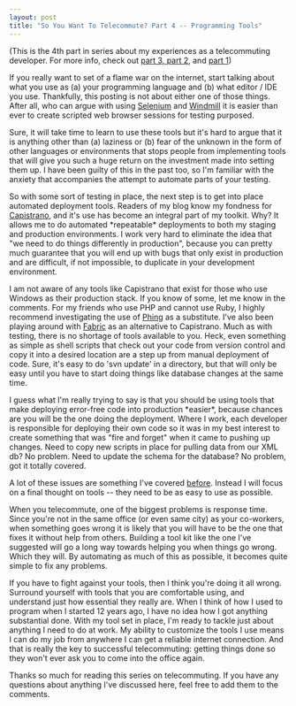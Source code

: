 ```yaml
--- 
layout: post
title: "So You Want To Telecommute? Part 4 -- Programming Tools"
---
```

<p>(This is the 4th part in series about my experiences as a telecommuting developer.  For more info, check out <a href="https://www.littlehart.net/atthekeyboard/2009/08/08/so-you-want-to-telecommute-part-3-collaboration/">part 3, </a><a href="https://www.littlehart.net/atthekeyboard/2009/08/01/so-you-want-to-telecommute-part-2-accountability/">part 2</a>, and <a href="https://www.littlehart.net/atthekeyboard/2009/07/29/so-you-want-to-telecommute-part-1-building-trust/">part 1</a>)</p>
<p>
If you really want to set of a flame war on the internet, start talking about what you use as (a) your programming language and (b) what editor / IDE you use.  Thankfully, this posting is not about either one of those things.  After all, who can argue with using <a href="http://www.vim.org>the One True Editor</a>.  Here, I want to share my thoughts on the type of tools you are likely to need as a telecommuting developer.
</p>
<p>
So now that you've gotten the trust of your employer, and you have tools in place to provide accountability, and have a system in place to collaborate with your fellow employees (hah, tied those all together nicely!) we now have to talk about what you are going to use to get the job done.  
</p>
<p>
Chances are that if you are telecommuting, you are working for a small company.  Which also means that it is very likely that you will doing a lot more than just writing your code and handing it off to someone else for deployment into production.  When you also take into account that response times for your fellow telecommuters is likely slower than if you were in the same office, you almost needs to put into place practices that are defensive in nature.
</p>
<p>
The importance of a reliable set of development tools is something I've touched upon both in previous posts on this blog and in talks I've given.   This toolset becomes even more important when you're responsible for getting your code into a state where you can deploy it with confidence.  There is a reason that the amount of information available about unit testing, continuous deployment, and tools for automating other parts of the development process has exploded lately:  they are all things that can help you get error-free code deployed faster.
</p>
<p>
Many do not believe in the Cult of Unit Testing, and that's okay.  There are lots of other testing that can be done.  Even something as simple as testing things out in a browser can become a critical part of your programming toolkit.  I'm sure it comes as no shock to people how many bugs slip through the development process and into production that could've been detected with a simple check of the application via a web browser.  We are all guilty of this kind of thing.  These days thanks to things like <a href="http://seleniumhq.org/">Selenium</a> and <a href="http://www.getwindmill.com/">Windmill</a> it is easier than ever to create scripted web browser sessions for testing purposed.  
</p>
<p>
Sure, it will take time to learn to use these tools but it's hard to argue that it is anything other than (a) laziness or (b) fear of the unknown in the form of other languages or environments that stops people from implementing tools that will give you such a huge return on the investment made into setting them up.  I have been guilty of this in the past too, so I'm familiar with the anxiety that accompanies the attempt to automate parts of your testing.
</p>
<p>
So with some sort of testing in place, the next step is to get into place automated deployment tools.  Readers of my blog know my fondness for <a href="http://www.capify.org/index.php/Capistrano">Capistrano</a>, and it's use has become an integral part of my toolkit.  Why?   It allows me to do automated *repeatable* deployments to both my staging and production environments.  I work very hard to eliminate the idea that "we need to do things differently in production", because you can pretty much guarantee that you will end up with bugs that only exist in production and are difficult, if not impossible, to duplicate in your development environment.
</p>
<p>
I am not aware of any tools like Capistrano that exist for those who use Windows as their production stack.  If you know of some, let me know in the comments.  For my friends who use PHP and cannot use Ruby, I highly recommend investigating the use of <a href="http://phing.info/trac/">Phing</a> as a substitute.  I've also been playing around with <a href="http://www.nongnu.org/fab/">Fabric</a> as an alternative to Capistrano.  Much as with testing, there is no shortage of tools available to you.  Heck, even something as simple as shell scripts that check out your code from version control and copy it into a desired location are a step up from manual deployment of code.  Sure, it's easy to do 'svn update' in a directory, but that will only be easy until you have to start doing things like database changes at the same time.
</p>
<p>
I guess what I'm really trying to say is that you should be using tools that make deploying error-free code into production *easier*, because chances are you will be the one doing the deployment.  Where I work, each developer is responsible for deploying their own code so it was in my best interest to create something that was "fire and forget" when it came to pushing up changes.  Need to copy new scripts in place for pulling data from our XML db?  No problem.  Need to update the schema for the database?  No problem, got it totally covered.
</p>
<p>
A lot of these issues are something I've covered <a href="https://www.littlehart.net/atthekeyboard/2008/04/17/deployment-is-not-a-4-letter-word-the-screencast/">before</a>.  Instead I will focus on a final thought on tools -- they need to be as easy to use as possible.
</p>
<p>
When you telecommute, one of the biggest problems is response time.  Since you're not in the same office (or even same city) as your co-workers, when something goes wrong it is likely that you will have to be the one that fixes it without help from others.  Building a tool kit like the one I've suggested will go a long way towards helping you when things go wrong.  Which they will.  By automating as much of this as possible, it becomes quite simple to fix any problems.
</p>
<p>
If you have to fight against your tools, then I think you're doing it all wrong.  Surround yourself with tools that you are comfortable using, and understand just how essential they really are.  When I think of how I used to program when I started 12 years ago, I have no idea how I got anything substantial done.  With my tool set in place, I'm ready to tackle just about anything I need to do at work.  My ability to customize the tools I use means I can do my job from anywhere I can get a reliable internet connection.  And that is really the key to successful telecommuting:  getting things done so they won't ever ask you to come into the office again.
</p>
<p>
Thanks so much for reading this series on telecommuting.  If you have any questions about anything I've discussed here, feel free to add them to the comments.
</p>
